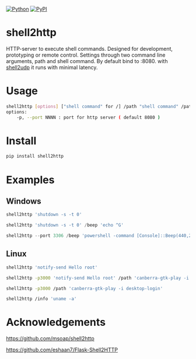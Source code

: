 [![Python](https://img.shields.io/pypi/pyversions/shell2http.svg)](https://badge.fury.io/py/shell2http)
[![PyPI](https://badge.fury.io/py/shell2http.svg)](https://badge.fury.io/py/shell2http)

# shell2http
HTTP-server to execute shell commands. Designed for development, prototyping or remote control. Settings through two command line arguments, path and shell command. By default bind to :8080. with [shell2udp](https://github.com/GitHub30/shell2udp) it runs with minimal latency.

# Usage

```bash
shell2http [options] ["shell command" for /] /path "shell command" /path2 "shell command2" ...
options:
    -p, --port NNNN : port for http server ( default 8080 )
```

# Install

```bash
pip install shell2http
```

# Examples

## Windows

```powershell
shell2http 'shutdown -s -t 0'
```

```powershell
shell2http 'shutdown -s -t 0' /beep 'echo ^G'
```

```powershell
shell2http --port 3306 /beep 'powershell -command [Console]::Beep(440,2000)'
```

## Linux

```bash
shell2http 'notify-send Hello root'
```


```bash
shell2http -p3000 'notify-send Hello root' /path 'canberra-gtk-play -i desktop-login'
```

```bash
shell2http -p3000 /path 'canberra-gtk-play -i desktop-login'
```

```bash
shell2http /info 'uname -a'
```

# Acknowledgements

https://github.com/msoap/shell2http

https://github.com/eshaan7/Flask-Shell2HTTP
